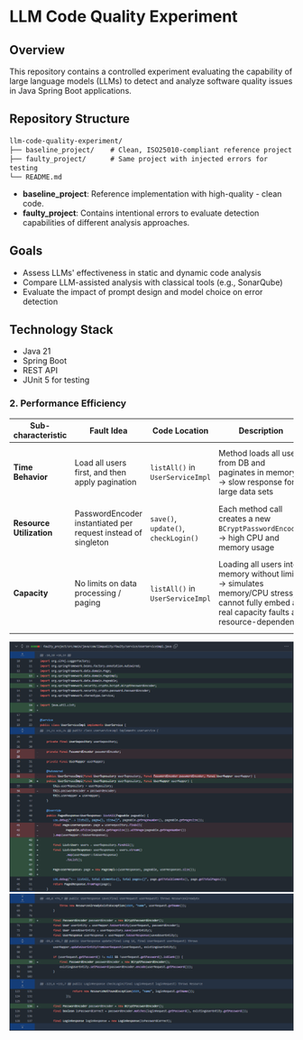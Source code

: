 # LLM Code Quality Experiment

## Overview

This repository contains a controlled experiment evaluating the capability of large language models (LLMs) to detect and
analyze software quality issues in Java Spring Boot applications.

## Repository Structure

```text
llm-code-quality-experiment/
├── baseline_project/    # Clean, ISO25010-compliant reference project
├── faulty_project/      # Same project with injected errors for testing
└── README.md
```

- **baseline_project**: Reference implementation with high-quality - clean code.
- **faulty_project**: Contains intentional errors to evaluate detection capabilities of different analysis approaches.

## Goals

- Assess LLMs' effectiveness in static and dynamic code analysis
- Compare LLM-assisted analysis with classical tools (e.g., SonarQube)
- Evaluate the impact of prompt design and model choice on error detection

## Technology Stack

- Java 21
- Spring Boot
- REST API
- JUnit 5 for testing


### 2. Performance Efficiency

| Sub-characteristic       | Fault Idea                                                    | Code Location                        | Description                                                                                                                                  | ISO Justification                                                            |
|--------------------------|---------------------------------------------------------------|--------------------------------------|----------------------------------------------------------------------------------------------------------------------------------------------|------------------------------------------------------------------------------|
| **Time Behavior**        | Load all users first, and then apply pagination               | `listAll()` in `UserServiceImpl`     | Method loads all users from DB and paginates in memory → slow response for large data sets                                                   | Function is correct but response time is insufficient under load             |
| **Resource Utilization** | PasswordEncoder instantiated per request instead of singleton | `save()`, `update()`, `checkLogin()` | Each method call creates a new `BCryptPasswordEncoder` → high CPU and memory usage                                                           | Unnecessary resource consumption reduces efficiency                          |
| **Capacity**             | No limits on data processing / paging                         | `listAll()` in `UserServiceImpl`     | Loading all users into memory without limit → simulates memory/CPU stress; cannot fully embed as real capacity faults are resource-dependent | Application cannot handle unlimited resources → capacity constraint violated |

![Performance efficiency - 1.png](docs/images/Performance%20efficiency%20-%201.png)
![Performance efficiency - 2.png](docs/images/Performance%20efficiency%20-%202.png)